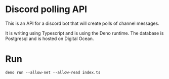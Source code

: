 # Discord polling API

This is an API for a discord bot that will create polls of channel messages.

It is writing using Typescript and is using the Deno runtime. The database is Postgresql and is hosted on Digital Ocean.

# Run

`deno run --allow-net --allow-read index.ts`
